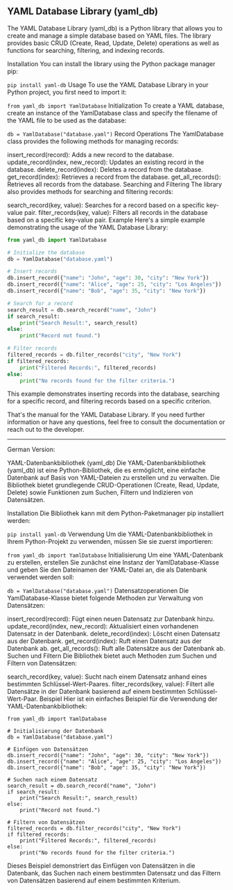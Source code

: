 ## YAML Database Library (yaml_db)
The YAML Database Library (yaml_db) is a Python library that allows you to create and manage a simple database based on YAML files. The library provides basic CRUD (Create, Read, Update, Delete) operations as well as functions for searching, filtering, and indexing records.

Installation
You can install the library using the Python package manager pip:

`` pip install yaml-db ``
Usage
To use the YAML Database Library in your Python project, you first need to import it:


`` from yaml_db import YamlDatabase ``
Initialization
To create a YAML database, create an instance of the YamlDatabase class and specify the filename of the YAML file to be used as the database:

`` db = YamlDatabase("database.yaml") ``
Record Operations
The YamlDatabase class provides the following methods for managing records:

insert_record(record): Adds a new record to the database.
update_record(index, new_record): Updates an existing record in the database.
delete_record(index): Deletes a record from the database.
get_record(index): Retrieves a record from the database.
get_all_records(): Retrieves all records from the database.
Searching and Filtering
The library also provides methods for searching and filtering records:

search_record(key, value): Searches for a record based on a specific key-value pair.
filter_records(key, value): Filters all records in the database based on a specific key-value pair.
Example
Here's a simple example demonstrating the usage of the YAML Database Library:


```python 
from yaml_db import YamlDatabase

# Initialize the database
db = YamlDatabase("database.yaml")

# Insert records
db.insert_record({"name": "John", "age": 30, "city": "New York"})
db.insert_record({"name": "Alice", "age": 25, "city": "Los Angeles"})
db.insert_record({"name": "Bob", "age": 35, "city": "New York"})

# Search for a record
search_result = db.search_record("name", "John")
if search_result:
    print("Search Result:", search_result)
else:
    print("Record not found.")

# Filter records
filtered_records = db.filter_records("city", "New York")
if filtered_records:
    print("Filtered Records:", filtered_records)
else:
    print("No records found for the filter criteria.")
```
This example demonstrates inserting records into the database, searching for a specific record, and filtering records based on a specific criterion.

That's the manual for the YAML Database Library. If you need further information or have any questions, feel free to consult the documentation or reach out to the developer.


---

German Version:

YAML-Datenbankbibliothek (yaml_db)
Die YAML-Datenbankbibliothek (yaml_db) ist eine Python-Bibliothek, die es ermöglicht, eine einfache Datenbank auf Basis von YAML-Dateien zu erstellen und zu verwalten. Die Bibliothek bietet grundlegende CRUD-Operationen (Create, Read, Update, Delete) sowie Funktionen zum Suchen, Filtern und Indizieren von Datensätzen.

Installation
Die Bibliothek kann mit dem Python-Paketmanager pip installiert werden:


`` pip install yaml-db ``
Verwendung
Um die YAML-Datenbankbibliothek in Ihrem Python-Projekt zu verwenden, müssen Sie sie zuerst importieren:


`` from yaml_db import YamlDatabase ``
Initialisierung
Um eine YAML-Datenbank zu erstellen, erstellen Sie zunächst eine Instanz der YamlDatabase-Klasse und geben Sie den Dateinamen der YAML-Datei an, die als Datenbank verwendet werden soll:


`` db = YamlDatabase("database.yaml") ``
Datensatzoperationen
Die YamlDatabase-Klasse bietet folgende Methoden zur Verwaltung von Datensätzen:

insert_record(record): Fügt einen neuen Datensatz zur Datenbank hinzu.
update_record(index, new_record): Aktualisiert einen vorhandenen Datensatz in der Datenbank.
delete_record(index): Löscht einen Datensatz aus der Datenbank.
get_record(index): Ruft einen Datensatz aus der Datenbank ab.
get_all_records(): Ruft alle Datensätze aus der Datenbank ab.
Suchen und Filtern
Die Bibliothek bietet auch Methoden zum Suchen und Filtern von Datensätzen:

search_record(key, value): Sucht nach einem Datensatz anhand eines bestimmten Schlüssel-Wert-Paares.
filter_records(key, value): Filtert alle Datensätze in der Datenbank basierend auf einem bestimmten Schlüssel-Wert-Paar.
Beispiel
Hier ist ein einfaches Beispiel für die Verwendung der YAML-Datenbankbibliothek:

```
from yaml_db import YamlDatabase

# Initialisierung der Datenbank
db = YamlDatabase("database.yaml")

# Einfügen von Datensätzen
db.insert_record({"name": "John", "age": 30, "city": "New York"})
db.insert_record({"name": "Alice", "age": 25, "city": "Los Angeles"})
db.insert_record({"name": "Bob", "age": 35, "city": "New York"})

# Suchen nach einem Datensatz
search_result = db.search_record("name", "John")
if search_result:
    print("Search Result:", search_result)
else:
    print("Record not found.")

# Filtern von Datensätzen
filtered_records = db.filter_records("city", "New York")
if filtered_records:
    print("Filtered Records:", filtered_records)
else:
    print("No records found for the filter criteria.")
```

Dieses Beispiel demonstriert das Einfügen von Datensätzen in die Datenbank, das Suchen nach einem bestimmten Datensatz und das Filtern von Datensätzen basierend auf einem bestimmten Kriterium.
